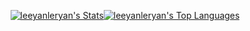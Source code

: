 <div style="display:flex; justify-content:center; align-items:center;">
  
  <div style="max-width:450px;">

  [![leeyanleryan's Stats](https://github-readme-stats.vercel.app/api?username=leeyanleryan&rank_icon=percentile&include_all_commits=true&theme=github_dark&bg_color=00000000&hide_border=true&hide=prs)](https://github.com/leeyanleryan)

  </div>
  
  <div style="max-width:300px;">

  [![leeyanleryan's Top Languages](https://github-readme-stats.vercel.app/api/top-langs/?username=leeyanleryan&size_weight=0.1&count_weight=0.4&theme=github_dark&bg_color=00000000&hide_border=true&include_all_commits=true&layout=compact)](https://github.com/leeyanleryan)

  </div>

</div>